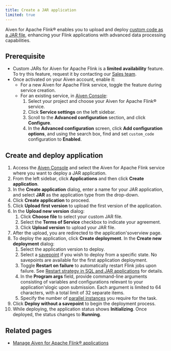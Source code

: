 ```yaml
---
title: Create a JAR application
limited: true
---
```


Aiven for Apache Flink® enables you to upload and deploy
[custom code as a JAR file](/docs/products/flink/concepts/custom-jars), enhancing your
Flink applications with advanced data
processing capabilities.

## Prerequisite

- Custom JARs for Aiven for Apache Flink is a **limited availability** feature.
  To try this feature, request it by contacting
  our [Sales team](mailto:sales@aiven.io).
- Once activated on your Aiven account, enable it:
  - For a new Aiven for Apache Flink service,
    toggle the feature during service creation.
  - For an existing service, in
    [Aiven Console](https://console.aiven.io/):
    1. Select your project and choose your Aiven for Apache Flink® service.
    1. Click **Service settings** on the left sidebar.
    1. Scroll to the **Advanced configuration** section, and click
        **Configure**.
    1. In the **Advanced configuration** screen, click **Add
       configuration options**, and using the search box, find and set
       `custom_code` configuration to **Enabled**.

## Create and deploy application

1.  Access the [Aiven Console](https://console.aiven.io/) and select the
    Aiven for Apache Flink service where you want to deploy a JAR
    application.
1.  From the left sidebar, click **Applications** and then click
    **Create application**.
1.  In the **Create application** dialog, enter a name for your JAR
    application, and select **JAR** as the application type from the
    drop-down.
1.  Click **Create application** to proceed.
1.  Click **Upload first version** to upload the first version of the
    application.
1.  In the **Upload new version** dialog:
    1. Click **Choose file** to select your custom JAR file.
    1. Select the **Terms of Service** checkbox to indicate your
       agreement.
    1. Click **Upload version** to upload your JAR file.
1.  After the upload, you are redirected to the application'soverview
    page.
1.  To deploy the application, click **Create deployment**. In the
    **Create new deployment** dialog:
    1.   Select the application version to deploy.
    1.   Select a
        [savepoint](/docs/products/flink/concepts/savepoints) if you wish to deploy from
        a specific state. No
        savepoints are available for the first application deployment.
    1.   Toggle **Restart on failure** to automatically restart Flink
        jobs upon failure. See [Restart strategy in SQL and JAR applications](/docs/products/flink/howto/restart-strategy-jar-applications)
        for details.
    1.   In the **Program args** field, provide command-line arguments
        consisting of variables and configurations relevant to your
        application'slogic upon submission. Each argument is limited
        to 64 characters, with a total limit of 32 separate items.
    1.   Specify the number of [parallel
        instances](https://nightlies.apache.org/flink/flink-docs-master/docs/dev/datastream/execution/parallel/)
        you require for the task.
1.  Click **Deploy without a savepoint** to begin the deployment
    process.
1.  While deploying, the application status shows **Initializing**. Once
    deployed, the status changes to **Running**.

## Related pages

-   [Manage Aiven for Apache Flink® applications](/docs/products/flink/howto/manage-flink-applications)
